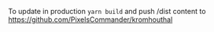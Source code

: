 To update in production ```yarn build``` and push /dist content to https://github.com/PixelsCommander/kromhouthal
